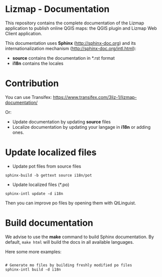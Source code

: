 Lizmap - Documentation
=======================

This repository contains the complete documentation of the Lizmap application to 
publish online QGIS maps: the QGIS plugin and Lizmap Web Client application.

This documentation uses **Sphinx** (http://sphinx-doc.org) and its 
internationalization mechanism (http://sphinx-doc.org/intl.html):
* **source** contains the documentation in \*.rst format
* **i18n** contains the locales

Contribution
=============

You can use Transifex: https://www.transifex.com/3liz-1/lizmap-documentation/

Or:
* Update documentation by updating **source** files
* Localize documentation by updating your langage in **i18n** or adding ones.

Update localized files
=======================

* Update pot files from source files

```
sphinx-build -b gettext source i18n/pot
```

* Update localized files (*.po)

```
sphinx-intl update -d i18n
```

Then you can improve po files by opening them with QtLinguist.

Build documentation
====================

We advise to use the **make** command to build Sphinx documentation. By default,
`make html` will build the docs in all available languages.

Here some more examples:

```

# Generate mo files by building freshly modified po files
sphinx-intl build -d i18n

```
